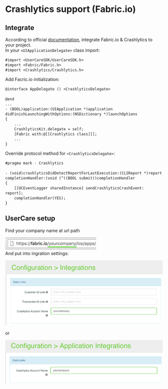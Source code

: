 # Crashlytics support (Fabric.io)
## Integrate

According to official [documentation](https://docs.fabric.io/apple/crashlytics/installation.html), integrate Fabric.io & Crashlytics to your project.   
In your `<UIApplicationDelegate>` class import:  

	#import <UserCareSDK/UserCareSDK.h>
	#import <Fabric/Fabric.h>
	#import <Crashlytics/Crashlytics.h>	

Add Facric.io initialization:  
	
	@interface AppDelegate () <CrashlyticsDelegate>

	@end
	...
	- (BOOL)application:(UIApplication *)application didFinishLaunchingWithOptions:(NSDictionary *)launchOptions
	{
		...  
	    CrashlyticsKit.delegate = self;
	    [Fabric with:@[[Crashlytics class]]];
		...
	}
	
Override protocol method for `<CrashlyticsDelegate>`:

	#pragma mark - Crashlytics

	- (void)crashlyticsDidDetectReportForLastExecution:(CLSReport *)report completionHandler:(void (^)(BOOL submit))completionHandler
	{
		[[UCEventLogger sharedInstance] sendCrashlyticsCrashEvent: report];
		completionHandler(YES);
	}
## UserCare setup

Find your company name at url path
  
![Company name](images/crashlytics_img_1.png)  
And put into ingration settings:

![Global settings](images/crashlytics_img_2.png)  

or

![Application settings](images/crashlytics_img_3.png)